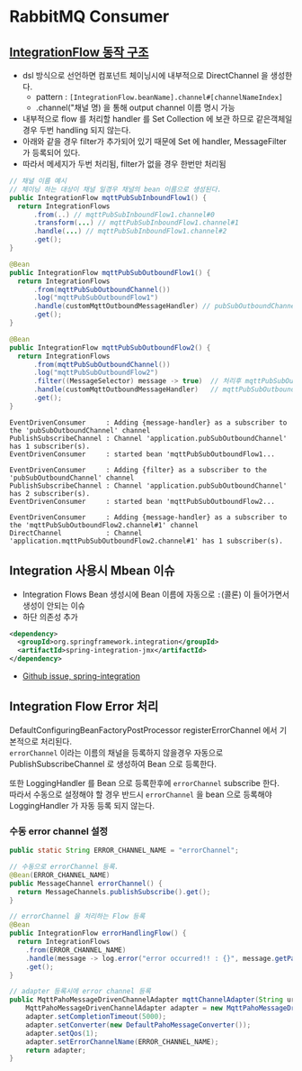 # RabbitMQ Consumer

## [IntegrationFlow 동작 구조](https://docs.spring.io/spring-integration/reference/html/dsl.html#java-dsl-channels)
- dsl 방식으로 선언하면 컴포넌트 체이닝시에 내부적으로 DirectChannel 을 생성한다. 
  - pattern : `[IntegrationFlow.beanName].channel#[channelNameIndex]`
  - .channel("채널 명) 을 통해 output channel 이름 명시 가능
- 내부적으로 flow 를 처리할 handler 를 Set Collection 에 보관 하므로 같은객체일 경우 두번 handling 되지 않는다.
- 아래와 같을 경우 filter가 추가되어 있기 때문에 Set 에 handler, MessageFilter 가 등록되어 있다.
- 따라서 메세지가 두번 처리됨, filter가 없을 경우 한번만 처리됨
```java
// 채널 이름 예시
// 체이닝 하는 대상이 채널 일경우 채널의 bean 이름으로 생성된다.
public IntegrationFlow mqttPubSubInboundFlow1() {
  return IntegrationFlows
      .from(..) // mqttPubSubInboundFlow1.channel#0 
      .transform(...) // mqttPubSubInboundFlow1.channel#1
      .handle(...) // mqttPubSubInboundFlow1.channel#2
      .get();
}
```
```java
@Bean
public IntegrationFlow mqttPubSubOutboundFlow1() {
  return IntegrationFlows
      .from(mqttPubSubOutboundChannel())
      .log("mqttPubSubOutboundFlow1")
      .handle(customMqttOutboundMessageHandler) // pubSubOutboundChannel 을 구독하고있음
      .get();
}

@Bean
public IntegrationFlow mqttPubSubOutboundFlow2() {
  return IntegrationFlows
      .from(mqttPubSubOutboundChannel())
      .log("mqttPubSubOutboundFlow2")
      .filter((MessageSelector) message -> true)  // 처리후 mqttPubSubOutboundFlow2.channel#1 로 보냄
      .handle(customMqttOutboundMessageHandler)   // mqttPubSubOutboundFlow2.channel#1 을 구독하고 있음
      .get();
}
```
```text
EventDrivenConsumer     : Adding {message-handler} as a subscriber to the 'pubSubOutboundChannel' channel
PublishSubscribeChannel : Channel 'application.pubSubOutboundChannel' has 1 subscriber(s).
EventDrivenConsumer     : started bean 'mqttPubSubOutboundFlow1...

EventDrivenConsumer     : Adding {filter} as a subscriber to the 'pubSubOutboundChannel' channel
PublishSubscribeChannel : Channel 'application.pubSubOutboundChannel' has 2 subscriber(s).
EventDrivenConsumer     : started bean 'mqttPubSubOutboundFlow2...

EventDrivenConsumer     : Adding {message-handler} as a subscriber to the 'mqttPubSubOutboundFlow2.channel#1' channel
DirectChannel           : Channel 'application.mqttPubSubOutboundFlow2.channel#1' has 1 subscriber(s).
```

## Integration 사용시 Mbean 이슈
- Integration Flows Bean 생성시에 Bean 이름에 자동으로 `:`(콜론) 이 들어가면서 생성이 안되는 이슈
- 하단 의존성 추가
```xml
<dependency>
  <groupId>org.springframework.integration</groupId>
  <artifactId>spring-integration-jmx</artifactId>
</dependency>
```
- [Github issue, spring-integration](https://github.com/spring-projects/spring-integration/issues/3051)

## Integration Flow Error 처리

DefaultConfiguringBeanFactoryPostProcessor registerErrorChannel 에서 기본적으로 처리된다.  
`errorChannel` 이라는 이름의 채널을 등록하지 않을경우 자동으로 PublishSubscribeChannel 로 생성하여 Bean 으로 등록한다. 

또한 LoggingHandler 를 Bean 으로 등록한후에 `errorChannel` subscribe 한다.  
따라서 수동으로 설정해야 할 경우 반드시 `errorChannel` 을 bean 으로 등록해야 LoggingHandler 가 자동 등록 되지 않는다.

### 수동 error channel 설정

```java
public static String ERROR_CHANNEL_NAME = "errorChannel";

// 수동으로 errorChannel 등록.
@Bean(ERROR_CHANNEL_NAME)
public MessageChannel errorChannel() {
  return MessageChannels.publishSubscribe().get();
}

// errorChannel 을 처리하는 Flow 등록
@Bean
public IntegrationFlow errorHandlingFlow() {
  return IntegrationFlows
    .from(ERROR_CHANNEL_NAME)
    .handle(message -> log.error("error occurred!! : {}", message.getPayload()))
    .get();
}

// adapter 등록시에 error channel 등록
public MqttPahoMessageDrivenChannelAdapter mqttChannelAdapter(String url, String topic, MqttPahoClientFactory mqttClientFactory) {
    MqttPahoMessageDrivenChannelAdapter adapter = new MqttPahoMessageDrivenChannelAdapter(url, MqttAsyncClient.generateClientId(), mqttClientFactory, topic);
    adapter.setCompletionTimeout(5000);
    adapter.setConverter(new DefaultPahoMessageConverter());
    adapter.setQos(1);
    adapter.setErrorChannelName(ERROR_CHANNEL_NAME);
    return adapter;
}
```

